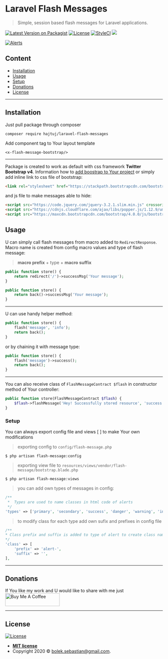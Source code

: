 # Laravel Flash Messages

> Simple, session based flash messages for Laravel applications.


[![Latest Version on Packagist](https://img.shields.io/packagist/v/hajtuj/laravel-flash-messages.svg?style=flat-square)](https://packagist.org/packages/hajtuj/laravel-flash-messages)
[![License](http://img.shields.io/:license-mit-blue.svg?style=flat-square)](http://badges.mit-license.org) 
[![StyleCI](https://github.styleci.io/repos/291263881/shield?branch=master)]()
![](https://github.com/hajtuj/laravel-flash-messages/workflows/Tests/badge.svg?branch=master)

<a href="#"><img src="https://i.imgur.com/Sb5MqCH.png" title="Alerts" alt="Alerts"></a>

## Content 

- [Installation](#installation)
- [Usage](#usage)
- [Setup](#setup)
- [Donations](#donations)
- [License](#license)

---

## Installation

Just pull package through composer
```
composer require hajtuj/laravel-flash-messages
```

Add component tag to Your layout template
```blade
<x-flash-message-bootstrap/>
```
---
Package is created to work as default with css framework **Twitter Bootstrap v4**. Information how to [add boostrap to Your project](https://getbootstrap.com/docs/4.5/getting-started/introduction/) 
or simply add inline link to css file of bootstrap: 
```html
<link rel="stylesheet" href="https://stackpath.bootstrapcdn.com/bootstrap/4.5.2/css/bootstrap.min.css" crossorigin="anonymous">
```
and js file to make messages able to hide:
```html
<script src="https://code.jquery.com/jquery-3.2.1.slim.min.js" crossorigin="anonymous"></script>
<script src="https://cdnjs.cloudflare.com/ajax/libs/popper.js/1.12.9/umd/popper.min.js" crossorigin="anonymous"></script>
<script src="https://maxcdn.bootstrapcdn.com/bootstrap/4.0.0/js/bootstrap.min.js" crossorigin="anonymous"></script>
```

## Usage

U can simply call flash messages from macro added to `RedirectResponse`. Macro name is created from config macro values and type of flash message:

> **macro prefix** + type +  **macro suffix**

```php
public function store() {
    return redirect('/')->successMsg('Your message');
}
```
```php
public function store() {
    return back()->successMsg('Your message');
}
```
---
U can use handy helper method:
```php
public function store() {
    flash('message', 'info');
    return back();
}
```
or by chaining it with message type:
```php
public function store() {
    flash('message')->success();
    return back();
}
```
---
You can also receive class of `FlashMessageContract $flash` in constructor method of Your controller:

```php
public function store(FlashMessageContract $flash) {
    $flash->flashMessage('Hey! Successfully stored resource', 'success');
}
```

### Setup

You can always export config file and views [
] to make Your own modifications

> exporting config to `config/flash-message.php`

```shell
$ php artisan flash-message:config
```

> exporting view file to `resources/views/vendor/flash-message/bootstrap.blade.php`

```shell
$ php artisan flash-message:views
```

> you can add own types of messages in config:

```php
/**
 *  Types are used to name classes in html code of alerts
 */
'types' => ['primary', 'secondary', 'success', 'danger', 'warning', 'info', 'light', 'dark'],
```

> to modify class for each type add own sufix and prefixes in config file

```php
/**
* Class prefix and suffix is added to type of alert to create class name
*/
'class' => [
    'prefix' => 'alert-',
    'suffix' => '',
],
```

---

## Donations

If You like my work and U would like to share with me just <br /> 
<a href="https://www.buymeacoffee.com/hajtuJ" target="_blank"><img src="https://www.buymeacoffee.com/assets/img/custom_images/black_img.png" alt="Buy Me A Coffee" style="height: 41px !important;width: 174px !important;" ></a>



---

## License

[![License](http://img.shields.io/:license-mit-blue.svg?style=flat-square)](http://badges.mit-license.org)

- **[MIT license](http://opensource.org/licenses/mit-license.php)**
- Copyright 2020 © <a href="mailto:bolek.sebastian@gmail.com" target="_blank">bolek.sebastian@gmail.com</a>.
